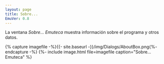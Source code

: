 ```yaml
---
layout: page
title: Sobre...
EmuVer: 0.8
---
```

La ventana *Sobre... Emuteca* muestra información sobre el programa y otros datos.

{% capture imagefile -%}{{- site.baseurl -}}/img/Dialogs/AboutBox.png{%- endcapture -%}
{%- include image.html file=imagefile caption="Sobre... Emuteca" %}
